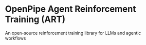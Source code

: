 # OpenPipe Agent Reinforcement Training (ART)
An open-source reinforcement training library for LLMs and agentic workflows
